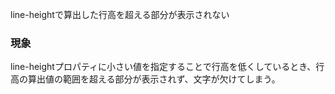 line-heightで算出した行高を超える部分が表示されない

### 現象

line-heightプロパティに小さい値を指定することで行高を低くしているとき、行高の算出値の範囲を超える部分が表示されず、文字が欠けてしまう。
